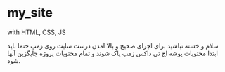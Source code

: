 # my_site
with HTML, CSS, JS

سلام و خسته نباشید
برای اجرای صحیح و بالا آمدن درست سایت روی زمپ حتما باید ابتدا محتویات پوشه اچ تی داکس زمپ پاک شوند و تمام محتویات پروژه جایگزین آنها شود.
